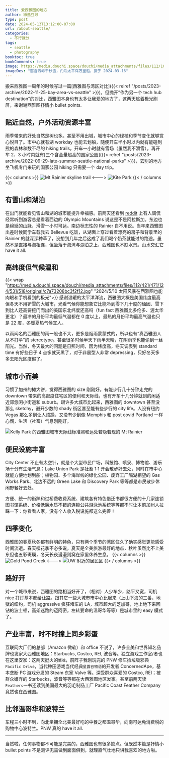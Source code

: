 ```yaml
---
title: 爱西雅图的地方
author: 椒盐豆豉
type: post
date: 2024-05-13T13:12:00-07:00
url: /about-seattle/
categories:
  - 不行就分
tags:
  - seattle
  - photography
booktoc: true
bookComments: true
image: https://media.douchi.space/douchi/media_attachments/files/112/108/253/338/067/301/original/a735a5d867bad8d6.jpg
imageDes: "窗含西岭千秋雪，门泊太平洋万里船，摄于 2024-03-16"
---
```


搬来西雅图一周年的时候写过一篇[西雅图与湾区对比]({{< relref "/posts/2023-archive/2022-11-25-bay-area-vs-seattle" >}})。但抛开”作为另一个 tech hub destination”的对比，西雅图本身也有太多让我爱的地方了，这两天趁着极光刷屏，来谢谢西雅图抒情小 bullet points.

<!--more-->
## 贴近自然，户外活动资源丰富
雨季带来的好处自然是树也多。甚至不用出城，城市中心的绿植和季节变化就够赏心悦目了。市中心就有湖 workday 也能去划船，随便开车半小时以内就有能碰到熊的森林和数不尽的 hiking trails，开车一小时就有雪场（虽然我不滑雪），再开车 2、3 小时内就有[三个含金量超高的国家公园]({{< relref "/posts/2023-archive/2022-09-29-late-summer-seattle-national-parks" >}})，去别的地方坐飞机专门来玩的国家公园 hiking 只需要一个 day trip。

{{< columns >}}
![Mt Rainier skyline trail](https://douchi.sfo3.digitaloceanspaces.com/blog-scw/2022/09/20220909_181849-scaled-e1664437451487-1536x2048.jpeg)
<--->
![Kite Park](https://media.douchi.space/douchi/media_attachments/files/111/943/929/710/756/041/original/0a339ed333202a08.jpeg)
{{< / columns >}}

## 有雪山和湖泊
在出门就能看见雪山和湖的城市能提升幸福感。前两天还看到 [reddit](https://www.reddit.com/r/Seattle/s/BGuSzmUZlg) 上有人调侃经常听到游客总是看着西边的 Olympic Mountains 说这是不是阿拉斯加。东边也是绵延的山脉，滑雪一小时可达。南边标志性的 Rainier 自不用说。当年来西雅图出差时候同学车载我去 Bellevue 吃饭，从湖面上穿过看着漂亮的房子和背景里的 Rainier 的就深深种草了，没想到几年之后这成了我们喝个奶茶就能过的路途。虽然不是直接与海相连，但坐落于海湾与湖泊之上，西雅图也不缺水景。山水交汇它 have it all.

## 高纬度但气候温和
{{< wrap "https://media.douchi.space/douchi/media_attachments/files/112/421/471/124/531/518/original/c7a73208bc3f2f12.jpg" "2024/5/10 太阳风暴在西雅图也能肉眼和手机看到的极光">}}
感谢温暖的太平洋洋流，西雅图大概是美国纬度最高但冬天不用铲雪的大城市，光看气候你能想象它比能冷到零下几十度的缅因、雪下到比人还高要挖门而出的美国东北纬度还高吗（fun fact 西雅图比多伦多、渥太华更北）？最冷的月份平均最低气温都在 0 度以上，最热的月份平均最高气温也只是 22 度，冬暖夏热气候宜人。

以雨闻名的西雅图的雨一般也不大，更多是烟雨蒙蒙式的，所以也有“真西雅图人从不打伞”的 stereotype。甚至很多时候半天下雨半天晴，在阴雨季也能偷到一丝阳光。当然，冬天最大的问题是日照时间，因为纬度高，冬天调表到 standard time 有好些日子 4 点多就天黑了，对于非晨型人非常 depressing，只好冬天多多去阳光区度假了。

## 城市小而美
习惯了加州的摊大饼，觉得西雅图的 size 刚刚好。有能步行几十分钟走完的 downtown 带来的高密度住宅区的便利和天际线，也有开车十几分钟就到的闲适近郊悠闲小街道和 suburb。跟许多大城市比起来，西雅图的 downtown 甚至没那么 sketchy，避开少数的 shady 街区甚至能有些步行的 city life。人没有纽约 Vegas 那么多到让人烦躁，又没有少到像 Memphis 和 post covid Portland 一样心慌，生活（社畜）气息刚刚好。

![Kelly Park 的西雅图城市天际线标准照和远处若隐若现的 Mt Rainier](https://media.douchi.space/douchi/media_attachments/files/111/876/242/947/117/694/original/2f5a8e9d3f853bf6.png)

## 便民设施丰富
City Center 不止有太空针，就是个大型市民广场，科技馆、喷泉、博物馆、游乐场十分有生活气息；Lake Union Park 是社畜 1:1 开会散步好去处，同时在市中心就能方便地划到船；植物园、多个海岸线的绿化公园、废弃工厂隔湖相望的 Gas Works Park、北边不远的 Green Lake 和 Discovery Park 等等都是市民散步休闲野餐好去处。

方便、统一的街趴和过桥费收费系统、建筑各有特色借还书都很方便的十几家连锁图书馆系统、价格低廉水质不错的连锁公共游泳池系统等等都不时让本前加州人拉踩一下：你看看人家，没有个人收入税设施都这么完善！

## 四季变化
西雅图的春夏秋冬都有鲜明的特色，只有两个季节的湾区住久了确实感觉更能感受时间流逝。春天樱花季不必多说，夏天是全美旅游最好的地点，秋叶虽然比不上美东但也五彩斑斓，冬天长夜漫漫则窝在家里休养生息。
{{< columns >}}
![Gold Pond Creek](https://media.douchi.space/douchi/media_attachments/files/111/334/348/264/594/787/original/b47e0de50409a41a.jpeg)
<--->
![UW 附近的居民区](https://media.douchi.space/douchi/media_attachments/files/112/188/412/920/882/396/original/d52e191defbd8d9e.png)
{{< / columns >}}

## 路好开
对一个城市来说，西雅图的路相当好开了，（相对）人少车少，路平又宽，司机 nice 打灯基本都给让路。跟其它一些大城市市中心比起来（上山下海的三番，地狱的纽约，司机 aggressive 疯狂堵车的 LA，城市超大的芝加哥，地上地下来回钻的波士顿，高架迷路的迈阿密，左转要命的温哥华等等）是城市里的 easy 模式了。

## 产业丰富，时不时撞上同乡彩蛋
互联网大厂们的总部（Amazon 微软）和 office 不说了，许多全美和世界知名品牌也发家大西雅图地区：Starbucks, Costco, REI, 波音等。独立游戏工作室/者也在这里安家：这两天挺火的`蟹魂`，前阵子我刚玩完的 PNW 修车捡垃圾邪典`Pacific Drive`，当代种田游戏当代经典`星露谷物语`的开发者 ConcernedApe，基本垄断 PC 游戏分发的 Steam 东家 Valve 等。深受群众喜爱的 Costco, REI；被群众嫌弃的 Starbucks，波音等等都在大西雅图地区发家。甚至前两天读`Feathers`一书还读到美国最大的羽毛制品工厂 Pacific Coast Feather Company 竟然也在西雅图。

## 比邻温哥华和波特兰
车程三小时不到，向北坐拥全北美最好吃的中餐之都温哥华，向南可达免消费税的购物中心波特兰。PNW 真的 have it all.

---

当然啦，任何事物都不可能是完美的，西雅图也有很多缺点。但既然本篇是抒情小 bullet points 不是测评无需做到面面俱到，就理直气壮地只讲我喜欢的地方啦。